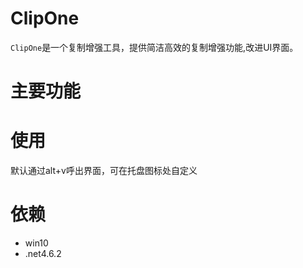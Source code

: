 # ClipOne
`ClipOne`是一个复制增强工具，提供简洁高效的复制增强功能,改进UI界面。
# 主要功能

# 使用
默认通过alt+v呼出界面，可在托盘图标处自定义

# 依赖
- win10
- .net4.6.2

